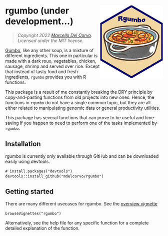 # rgumbo <img src="img/gumbo_logo.png" width="200" align="right" /> (under development...)



> *Copyright 2022 [Marcello Del Corvo](https://github.com/mdelcorvo). Licensed under the MIT license.*

[Gumbo](https://www.pillsbury.com/recipes/creole-chicken-gumbo-soup/15686514-d713-4056-bd2e-60cd68b20f9d), like any other soup, is a mixture of different ingredients. This one in particular is made with a dark roux, vegetables, chicken, sausage, shrimp and served over rice. 
Except that instead of tasty food and fresh ingredients, `rgumbo` provides you with R functions.

This package is a result of me constantly breaking the DRY principle
by copy-and-pasting functions from old projects into new ones. Hence, the
functions in `rgumbo` do not have a single common topic, but they are all either
related to manipulating genomic data or general
productivity utilities.

This package  has several functions that can prove to be useful and time-saving if you happen to need
to perform one of the tasks implemented by `rgumbo`.

## Installation

rgumbo is currently only available through GitHub and can be downloaded
easily using devtools.

```
# install.packages("devtools")
devtools::install_github("mdelcorvo/rgumbo")
```

## Getting started

There are many different usecases for rgumbo.  See the
[overview vignette](https://github.com/mdelcorvo/rgumbo/blob/master/vignettes/overview.md)

```
browseVignettes("rgumbo")
```

Alternatively, see the help file for any specific function for a complete
detailed explanation of the function.
